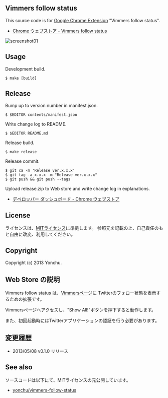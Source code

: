 Vimmers follow status
---------------------

This source code is for [Google Chrome Extension](http://code.google.com/chrome/extensions/index.html) "Vimmers follow status".

- [Chrome ウェブストア - Vimmers follow status](https://chrome.google.com/webstore/detail/vimmers-follow-status/iiliknkabfelbmgbgcihfnhokakghbfi)

![screenshot01](https://raw.github.com/yonchu/vimmers-follow-status/master/img/screenshot01.png)


## Usage

Development build.

```console
$ make [build]
```

## Release

Bump up to version number in manifest.json.

```console
$ $EDITOR contents/manifest.json
```

Write change log to README.

```console
$ $EDITOR README.md
```

Release build.

```console
$ make release
```

Release commit.

```
$ git ca -m 'Release ver.x.x.x'
$ git tag -a x.x.x -m "Release ver.x.x.x"
$ git push && git push --tags
```

Upload release.zip to Web store and write change log in explanations.

- [デベロッパー ダッシュボード - Chrome ウェブストア](https://chrome.google.com/webstore/developer/dashboard)


## License

ライセンスは、[MITライセンス](http://www.opensource.org/licenses/mit-license.php)に準拠します。
参照元を記載の上、自己責任のもと自由に改変、利用してください。


## Copyright

Copyright (c) 2013 Yonchu.


Web Store の説明
--------------------

Vimmers follow status は、[Vimmersページ](http://vim-jp.org/vimmers/)に
Twitterのフォロー状態を表示するための拡張です。

Vimmersページへアクセスし、"Show All!"ボタンを押下すると動作します。

また、初回起動時にはTwitterアプリケーションの認証を行う必要があります。


## 変更履歴

- 2013/05/08  v0.1.0 リリース


## See also

ソースコードは以下にて、MITライセンスの元公開しています。

- [yonchu/vimmers-follow-status](https://github.com/yonchu/vimmers-follow-status)
